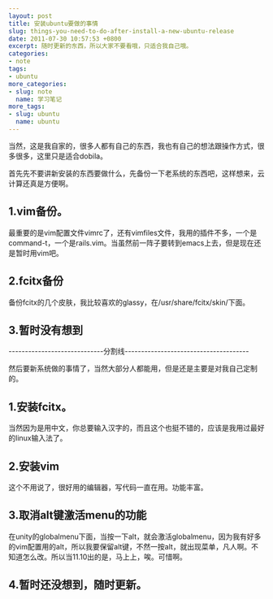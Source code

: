 ```yaml
---
layout: post
title: 安装ubuntu要做的事情
slug: things-you-need-to-do-after-install-a-new-ubuntu-release
date: 2011-07-30 10:57:53 +0800
excerpt: 随时更新的东西，所以大家不要看哦，只适合我自己哦。
categories:
- note
tags:
- ubuntu
more_categories:
- slug: note
  name: 学习笔记
more_tags:
- slug: ubuntu
  name: ubuntu
---
```


当然，这是我自家的，很多人都有自己的东西，我也有自己的想法跟操作方式，很多很多，这里只是适合dobila。

首先先不要讲新安装的东西要做什么，先备份一下老系统的东西吧，这样想来，云计算还真是方便啊。

## 1.vim备份。

最重要的是vim配置文件vimrc了，还有vimfiles文件，我用的插件不多，一个是command-t，一个是rails.vim。当虽然前一阵子要转到emacs上去，但是现在还是暂时用vim吧。

## 2.fcitx备份

备份fcitx的几个皮肤，我比较喜欢的glassy，在/usr/share/fcitx/skin/下面。

## 3.暂时没有想到


-----------------------------分割线--------------------------------------

然后要新系统做的事情了，当然大部分人都能用，但是还是主要是对我自己定制的。

## 1.安装fcitx。

当然因为是用中文，你总要输入汉字的，而且这个也挺不错的，应该是我用过最好的linux输入法了。

## 2.安装vim

这个不用说了，很好用的编辑器，写代码一直在用。功能丰富。

## 3.取消alt键激活menu的功能

在unity的globalmenu下面，当按一下alt，就会激活globalmenu，因为我有好多的vim配置用的alt，所以我要保留alt键，不然一按alt，就出现菜单，凡人啊。不知道怎么改。所以当11.10出的是，马上上，唉。可惜啊。

## 4.暂时还没想到，随时更新。
